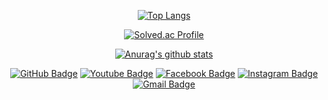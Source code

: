 <div align=center>
</div>

<div align=center>
 
[![Top Langs](https://github-readme-stats.vercel.app/api/top-langs/?username=dofany)](https://github.com/anuraghazra/github-readme-stats)
</div>

<div align=center>
 
[![Solved.ac Profile](http://mazassumnida.wtf/api/v2/generate_badge?boj=iununa)](https://solved.ac/iununa/)
</div>

<div align=center>
 
[![Anurag's github stats](https://github-readme-stats.vercel.app/api?username=dofany)](https://github.com/anuraghazra/github-readme-stats)
</div>

<div align=center>
 
[![GitHub Badge](http://img.shields.io/badge/-Git%20Hub-black?style=flat-square&logo=github&link=https://github.com/dofany?tab=repositories)](https://github.com/dofany?tab=repositories) 
[![Youtube Badge](https://img.shields.io/badge/Youtube-ff0000?style=flat-square&logo=youtube&link=https://www.youtube.com/)](https://www.youtube.com/) 
[![Facebook Badge](https://img.shields.io/badge/-Facebook-1877f2?style=flat-square&logo=facebook&logoColor=white&link=https://www.facebook.com/D0fany)](https://www.facebook.com/D0fany) 
[![Instagram Badge](https://img.shields.io/badge/-Instagram-dd2a7b?style=flat-square&logo=instagram&logoColor=white&link=https://www.instagram.com/data.scientist/)](https://www.instagram.com/d0_____8/) 
[![Gmail Badge](https://img.shields.io/badge/-Gmail-d14836?style=flat-square&logo=Gmail&logoColor=white&link=mailto:kimdohwan17@gmail.com)](mailto:kimdohwan17@gmail.com)
</div>

 

